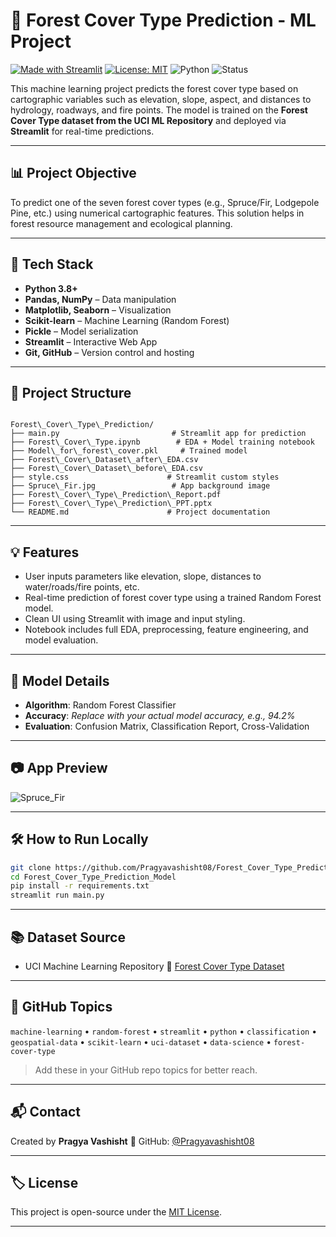 
# 🌲 Forest Cover Type Prediction - ML Project

[![Made with Streamlit](https://img.shields.io/badge/Made%20with-Streamlit-orange?style=flat-square&logo=streamlit)](https://streamlit.io)
[![License: MIT](https://img.shields.io/badge/License-MIT-blue.svg)](LICENSE)
![Python](https://img.shields.io/badge/Python-3.8+-blue?logo=python)
![Status](https://img.shields.io/badge/Status-Completed-brightgreen)

This machine learning project predicts the forest cover type based on cartographic variables such as elevation, slope, aspect, and distances to hydrology, roadways, and fire points. The model is trained on the **Forest Cover Type dataset from the UCI ML Repository** and deployed via **Streamlit** for real-time predictions.

---

## 📊 Project Objective

To predict one of the seven forest cover types (e.g., Spruce/Fir, Lodgepole Pine, etc.) using numerical cartographic features. This solution helps in forest resource management and ecological planning.

---

## 🚀 Tech Stack

- **Python 3.8+**
- **Pandas, NumPy** – Data manipulation
- **Matplotlib, Seaborn** – Visualization
- **Scikit-learn** – Machine Learning (Random Forest)
- **Pickle** – Model serialization
- **Streamlit** – Interactive Web App
- **Git, GitHub** – Version control and hosting

---

## 📁 Project Structure

```

Forest\_Cover\_Type\_Prediction/
├── main.py                         # Streamlit app for prediction
├── Forest\_Cover\_Type.ipynb        # EDA + Model training notebook
├── Model\_for\_forest\_cover.pkl     # Trained model
├── Forest\_Cover\_Dataset\_after\_EDA.csv
├── Forest\_Cover\_Dataset\_before\_EDA.csv
├── style.css                      # Streamlit custom styles
├── Spruce\_Fir.jpg                 # App background image
├── Forest\_Cover\_Type\_Prediction\_Report.pdf
├── Forest\_Cover\_Type\_Prediction\_PPT.pptx
└── README.md                      # Project documentation

````

---

## 💡 Features

- User inputs parameters like elevation, slope, distances to water/roads/fire points, etc.
- Real-time prediction of forest cover type using a trained Random Forest model.
- Clean UI using Streamlit with image and input styling.
- Notebook includes full EDA, preprocessing, feature engineering, and model evaluation.

---

## 🧠 Model Details

- **Algorithm**: Random Forest Classifier
- **Accuracy**: _Replace with your actual model accuracy, e.g., 94.2%_
- **Evaluation**: Confusion Matrix, Classification Report, Cross-Validation

---

## 📷 App Preview

![Spruce_Fir](Spruce_Fir.jpg)

---

## 🛠️ How to Run Locally

```bash
git clone https://github.com/Pragyavashisht08/Forest_Cover_Type_Prediction_Model.git
cd Forest_Cover_Type_Prediction_Model
pip install -r requirements.txt
streamlit run main.py
````

---

## 📚 Dataset Source

* UCI Machine Learning Repository
  🔗 [Forest Cover Type Dataset](https://archive.ics.uci.edu/ml/datasets/Covertype)

---

## 🧭 GitHub Topics

`machine-learning` • `random-forest` • `streamlit` • `python` • `classification` • `geospatial-data` • `scikit-learn` • `uci-dataset` • `data-science` • `forest-cover-type`

> Add these in your GitHub repo topics for better reach.

---

## 📬 Contact

Created by **Pragya Vashisht**
🔗 GitHub: [@Pragyavashisht08](https://github.com/Pragyavashisht08)


---

## 🏷️ License

This project is open-source under the [MIT License](LICENSE).

---

```

